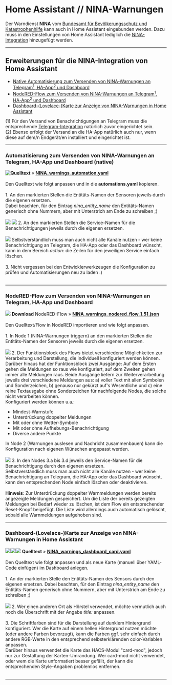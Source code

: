 <h1>Home Assistant // NINA-Warnungen</h1>

Der Warndienst <b>NINA</b> vom <a href="https://www.bbk.bund.de/DE/Warnung-Vorsorge/Warn-App-NINA/warn-app-nina_node.html">Bundesamt für Bevölkerungsschutz und Katastrophenhilfe</a> kann auch in Home Assistant eingebunden werden. Dazu muss in den Einstellungen von Home Assistant lediglich die <a href="https://www.home-assistant.io/integrations/nina/">NINA-Integration</a> hinzugefügt werden.

<hr>
<h2>Erweiterungen für die NINA-Integration von Home Assistant</h2><ul>
<li><a href="#automation">Native Automatisierung zum Versenden von NINA-Warnungen an Telegram<sup>1</sup>, HA-App<sup>2</sup> und Dashboard</a></li>
<li><a href="#nodered">NodeRED-Flow zum Versenden von NINA-Warnungen an Telegram<sup>1</sup>, HA-App<sup>2</sup> und Dashboard</a></li>
<li><a href="#dashboard">Dashboard-(Lovelace-)Karte zur Anzeige von NINA-Warnungen in Home Assistant</a></li>
</ul>
(1) Für den Versand von Benachrichtigungen an Telegram muss die entsprechende <a href="https://www.home-assistant.io/integrations/telegram">Telegram-Integration</a> natürlich zuvor eingerichtet sein.<br />
(2) Ebenso erfolgt der Versand an die HA-App natürlich auch nur, wenn diese auf dem/n Endgerät/en installiert und eingerichtet ist.<br />

<a id="automation"></a>
<hr>
<h3>Automatisierung zum Versenden von NINA-Warnungen an Telegram, HA-App und Dashboard (native)</h3>
<img style="float:left;" src="./img/NINA_img_notifications.png">
<b>Quelltext</b>&nbsp;&raquo;&nbsp;<a href="https://github.com/migacode/home-assistant/blob/main/nina/code/NINA_warnings_automation.yaml"><strong>NINA_warnings_automation.yaml</strong></a><br />
<br />
Den Quelltext wie folgt anpassen und in die <b>automations.yaml</b> kopieren.<br />
<br />
1. An den markierten Stellen die Entitäts-Namen der Sensoren jeweils durch die eigenen ersetzen.<br />
Dabei beachten, für den Eintrag <i>nina_entity_name</i> den Entitäts-Namen generisch ohne Nummern, aber mit Unterstrich am Ende zu schreiben ;)<br />
<br />
<img src="./img/NINA_img_changes_automation_1.png">
<img src="./img/NINA_img_changes_automation_2.png">
2. An den markierten Stellen die Service-Namen für die Benachrichtigungen jeweils durch die eigenen ersetzen.<br />
<br />
<img src="./img/NINA_img_changes_automation_3.png">
Selbstverständlich muss man auch nicht alle Kanäle nutzen - wer keine Benachrichtigung an Telegram, die HA-App oder das Dashboard wünscht, kann in dem Bereich <i>action:</i> die Zeilen für den jeweiligen Service einfach löschen.<br />
<br />
3. Nicht vergessen bei den Entwicklerwerkzeugen die Konfiguration zu prüfen und Automatisierungen neu zu laden :)<br />
<br />

<a id="nodered"></a>
<hr>
<h3>NodeRED-Flow zum Versenden von NINA-Warnungen an Telegram, HA-App und Dashboard</h3>
<img src="./img/NINA_img_nodered_flow.png">
<b>Download</b> NodeRED-Flow&nbsp;&raquo;&nbsp;<a href="https://github.com/migacode/home-assistant/blob/main/nina/code/NINA_warnings_nodered_flow_1.51.json"><strong>NINA_warnings_nodered_flow_1.51.json</strong></a><br />
<br />
Den Quelltext/Flow in NodeRED importieren und wie folgt anpassen.<br />
<br />
1. In Node 1 (NINA-Warnungen triggern) an den markierten Stellen die Entitäts-Namen der Sensoren jeweils durch die eigenen ersetzen.<br />
<br />
<img src="./img/NINA_img_changes_node_1.png">
2. Der Funktionsblock des Flows bietet verschiedene Möglichkeiten zur Verarbeitung und Darstellung, die individuell konfiguriert werden können. Darüber hinaus hat der Funktionsblock zwei Ausgänge: Auf dem Ersten gehen die Meldungen so raus wie konfiguriert, auf dem Zweiten gehen immer alle Meldungen raus. Beide Ausgänge liefern zur Weiterverarbeitung jeweils drei verschiedene Meldungen aus: a) voller Text mit allen Symbolen und Sonderzeichen, b) genauso nur gekürzt auf's Wesentliche und c) eine reine Textausgabe ohne Sonderzeichen für nachfolgende Nodes, die solche nicht verarbeiten können.<br />
Konfiguriert werden können u.a.:
<ul>
<li>Mindest-Warnstufe</li>
<li>Unterdrückung doppelter Meldungen</li>
<li>Mit oder ohne Wetter-Symbole</li>
<li>Mit oder ohne Aufhebungs-Benachrichtigung</li>
<li>Diverse andere Punkte</li>
</ul>
In Node 2 (Warnungen auslesen und Nachricht zusammenbauen) kann die Konfiguration nach eigenen Wünschen angepasst werden.<br />
<br />
<img src="./img/NINA_img_changes_node_2.png">
3. In den Nodes 3.a bis 3.d jeweils den Service-Namen für die Benachrichtigung durch den eigenen ersetzen.<br />
Selbstverständlich muss man auch nicht alle Kanäle nutzen - wer keine Benachrichtigung an Telegram, die HA-App oder das Dashboard wünscht, kann den entsprechenden Node einfach löschen oder deaktivieren.<br />
<br />
<b>Hinweis</b>: Zur Unterdrückung doppelter Warnmeldungen werden bereits angezeigte Meldungen gespeichert. Um die Liste der bereits gezeigten Meldungen bei Bedarf wieder zu löschen, ist dem Flow ein entsprechender Reset-Knopf beigefügt. Die Liste wird allerdings auch automatisch gelöscht, sobald alle Warnmeldungen aufgehoben sind.

<a id="dashboard"></a>
<hr>
<h3>Dashboard-(Lovelace-)Karte zur Anzeige von NINA-Warnungen in Home Assistant</h3>
<img src="./img/NINA_img_no_warnings.png"><img src="./img/NINA_img_warning_1.png"><img src="./img/NINA_img_warning_2.png">
<b>Quelltext</b>&nbsp;&raquo;&nbsp;<a href="https://github.com/migacode/home-assistant/blob/main/nina/code/NINA_warnings_dashboard_card.yaml"><strong>NINA_warnings_dashboard_card.yaml</strong></a><br />
<br />
Den Quelltext wie folgt anpassen und als neue Karte (manuell über YAML-Code einfügen) im Dashboard anlegen.<br />
<br />
1. An der markierten Stelle den Entitäts-Namen des Sensors durch den eigenen ersetzen. Dabei beachten, für den Eintrag <i>nina_entity_name</i> den Entitäts-Namen generisch ohne Nummern, aber mit Unterstrich am Ende zu schreiben ;)<br />
<br />
<img src="./img/NINA_img_changes_dashboard.png">
2. Wer einen anderen Ort als Hörstel verwendet, möchte vermutlich auch noch die Überschrift mit der Angabe <i>title:</i> anpassen.<br/>
<br />
3. Die Schriftfarben sind für die Darstellung auf dunklem Hintergrund konfiguriert. Wer die Karte auf einem hellen Hintergrund nutzen möchte (oder andere Farben bevorzugt), kann die Farben ggf. sehr einfach durch andere RGB-Werte in den entsprechend selbsterklärenden color-Variablen anpassen.<br />
Darüber hinaus verwendet die Karte das HACS-Modul "card-mod", jedoch nur zur Gestaltung der Karten-Umrandung. Wer card-mod nicht verwendet, oder wem die Karte unformatiert besser gefällt, der kann die entsprechenden Style-Angaben problemlos entfernen.<br />
<br />

<hr>
